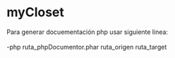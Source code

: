 # myCloset

Para generar docuementación php usar siguiente linea: <br/>
<br/>
-php ruta_phpDocumentor.phar ruta_origen ruta_target
